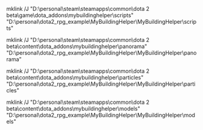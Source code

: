 mklink /J "D:\personal\steam\steamapps\common\dota 2 beta\game\dota_addons\mybuildinghelper\scripts" "D:\personal\dota2_rpg_example\MyBuildingHelper\MyBuildingHelper\scripts"


mklink /J "D:\personal\steam\steamapps\common\dota 2 beta\content\dota_addons\mybuildinghelper\panorama" "D:\personal\dota2_rpg_example\MyBuildingHelper\MyBuildingHelper\panorama"

mklink /J "D:\personal\steam\steamapps\common\dota 2 beta\content\dota_addons\mybuildinghelper\particles" "D:\personal\dota2_rpg_example\MyBuildingHelper\MyBuildingHelper\particles"

mklink /J "D:\personal\steam\steamapps\common\dota 2 beta\content\dota_addons\mybuildinghelper\models" "D:\personal\dota2_rpg_example\MyBuildingHelper\MyBuildingHelper\models"